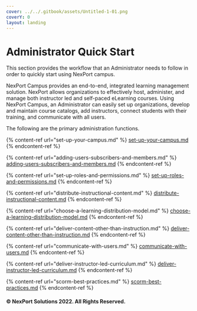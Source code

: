 ```yaml
---
cover: ../../.gitbook/assets/Untitled-1-01.png
coverY: 0
layout: landing
---
```


# Administrator Quick Start

This section provides the workflow that an Administrator needs to follow in order to quickly start using NexPort campus.

NexPort Campus provides an end-to-end, integrated learning management solution. NexPort allows organizations to effectively host, administer, and manage both instructor led and self-paced eLearning courses. Using NexPort Campus, an Administrator can easily set up organizations, develop and maintain course catalogs, add instructors, connect students with their training, and communicate with all users.

The following are the primary administration functions.

{% content-ref url="set-up-your-campus.md" %}
[set-up-your-campus.md](set-up-your-campus.md)
{% endcontent-ref %}

{% content-ref url="adding-users-subscribers-and-members.md" %}
[adding-users-subscribers-and-members.md](adding-users-subscribers-and-members.md)
{% endcontent-ref %}

{% content-ref url="set-up-roles-and-permissions.md" %}
[set-up-roles-and-permissions.md](set-up-roles-and-permissions.md)
{% endcontent-ref %}

{% content-ref url="distribute-instructional-content.md" %}
[distribute-instructional-content.md](distribute-instructional-content.md)
{% endcontent-ref %}

{% content-ref url="choose-a-learning-distribution-model.md" %}
[choose-a-learning-distribution-model.md](choose-a-learning-distribution-model.md)
{% endcontent-ref %}

{% content-ref url="deliver-content-other-than-instruction.md" %}
[deliver-content-other-than-instruction.md](deliver-content-other-than-instruction.md)
{% endcontent-ref %}

{% content-ref url="communicate-with-users.md" %}
[communicate-with-users.md](communicate-with-users.md)
{% endcontent-ref %}

{% content-ref url="deliver-instructor-led-curriculum.md" %}
[deliver-instructor-led-curriculum.md](deliver-instructor-led-curriculum.md)
{% endcontent-ref %}

{% content-ref url="scorm-best-practices.md" %}
[scorm-best-practices.md](scorm-best-practices.md)
{% endcontent-ref %}

#### © NexPort Solutions 2022. All Rights Reserved.
